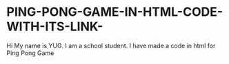# PING-PONG-GAME-IN-HTML-CODE-WITH-ITS-LINK-
Hi My  name is YUG. I am a school student. I have made a code in html for Ping Pong Game

